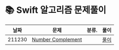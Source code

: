 
# 📚 Swift 알고리즘 문제풀이

| 날짜  | 문제                                               | 분류.                                          | 풀이                                             |
| ------ | ---------------------------------------------- | ---------------------------------------------- | ---------------------------------------------- |
| 211230 | [Number Complement](https://leetcode.com/problems/number-complement/) |                                               | [풀이](https://github.com/hekang42/Algorithm/blob/master/leetcode/476.%20Number%20Complement.md)
